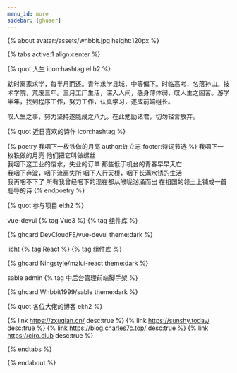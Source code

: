 ```yaml
---
menu_id: more
sidebar: [ghuser]
---
```


{% about avatar:/assets/whbbit.jpg height:120px %}

<!-- <img height="32px" alt="XAOXUU" src="/assets/codelogo.png"> -->

<!-- **努力生活，努力成长** -->

<!-- {% navbar [人生](#人生) [参与项目](/wiki/) [留言](#comments) [GitHub](https://github.com/xaoxuu/) %} -->

{% tabs active:1 align:center %}

<!-- tab 人生 -->

{% quot 人生 icon:hashtag el:h2 %}

幼时离家求学，每半月而还。青年求学县城，中等偏下。时临高考，名落孙山。技术学院，荒废三年。三月工厂生活，深入人间，感身薄体弱，叹人生之困苦。游学半年，找到程序工作，努力工作，认真学习，遂成前端组长。

叹人生之事，努力坚持遂能成之八九。在此勉励诸君，切勿轻言放弃。

{% quot 近日喜欢的诗作 icon:hashtag %}

{% poetry 我咽下一枚铁做的月亮 author:许立志 footer:诗词节选 %}
我咽下一枚铁做的月亮
他们把它叫做螺丝
<br />
我咽下这工业的废水，失业的订单
那些低于机台的青春早早夭亡
<br />
我咽下奔波，咽下流离失所
咽下人行天桥，咽下长满水锈的生活
<br />
我再咽不下了
所有我曾经咽下的现在都从喉咙汹涌而出
在祖国的领土上铺成一首
耻辱的诗
{% endpoetry %}

<!-- > 曾经短暂在钢厂工作过的我感触颇深 -->

<!-- tab 参与项目 -->

{% quot 参与项目  el:h2 %}

vue-devui {% tag Vue3 %} {% tag 组件库 %}

{% ghcard DevCloudFE/vue-devui theme:dark %}

licht {% tag React %} {% tag 组件库 %}

{% ghcard Ningstyle/mzlui-react theme:dark %}

sable admin {% tag 中后台管理前端脚手架 %}

{% ghcard Whbbit1999/sable theme:dark %}

<!-- tab 友链 -->

{% quot 各位大佬的博客 el:h2 %}

{% link https://zxuqian.cn/ desc:true %}
{% link https://sunshy.today/ desc:true %}
{% link https://blog.charles7c.top/ desc:true %}
{% link https://ciro.club desc:true %}

<!-- TODO -->
<!-- {% quot 来自GitHub的朋友 el:h2 %} -->

<!-- 可以去[友链](https://github.com/Whbbit1999/wxw-blog-friends/issues/new/choose)自助添加 -->

{% endtabs %}

{% endabout %}
